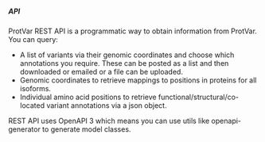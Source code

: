 ##### <a name="api"></a>API

ProtVar REST API is a programmatic way to obtain information from ProtVar. You can query:

- A list of variants via their genomic coordinates and choose which annotations you require. These can be posted as a list and then downloaded or emailed or a file can be uploaded.
- Genomic coordinates to retrieve mappings to positions in proteins for all isoforms.
- Individual amino acid positions to retrieve functional/structural/co-located variant annotations via a json object.

REST API uses OpenAPI 3 which means you can use utils like openapi-generator to generate model classes.
